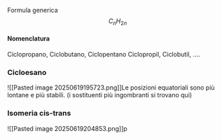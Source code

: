 Formula generica
$$C_{n}H_{2n}$$

#### Nomenclatura
Ciclopropano, Ciclobutano, Ciclopentano
Ciclopropil, Ciclobutil, ....



### Cicloesano
![[Pasted image 20250619195723.png]]Le posizioni equatoriali sono più lontane e più stabili. (i sostituenti più ingombranti si trovano qui)


### Isomeria cis-trans
![[Pasted image 20250619204853.png]]p